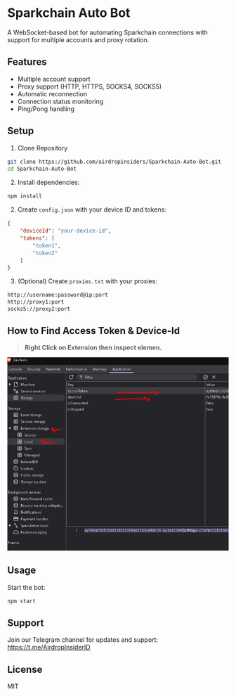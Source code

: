 # Sparkchain Auto Bot

A WebSocket-based bot for automating Sparkchain connections with support for multiple accounts and proxy rotation.

## Features

- Multiple account support
- Proxy support (HTTP, HTTPS, SOCKS4, SOCKS5)
- Automatic reconnection
- Connection status monitoring
- Ping/Pong handling

## Setup

1. Clone Repository
```bash
git clone https://github.com/airdropinsiders/Sparkchain-Auto-Bot.git
cd Sparkchain-Auto-Bot
```
2. Install dependencies:
```bash
npm install
```

2. Create `config.json` with your device ID and tokens:
```json
{
    "deviceId": "your-device-id",
    "tokens": [
        "token1",
        "token2"
    ]
}
```

3. (Optional) Create `proxies.txt` with your proxies:
```
http://username:password@ip:port
http://proxy1:port
socks5://proxy2:port
```

## How to Find Access Token & Device-Id
> **Right Click on Extension then inspect elemen.**

![Example](data.png)

## Usage

Start the bot:
```bash
npm start
```

## Support

Join our Telegram channel for updates and support:
https://t.me/AirdropInsiderID

## License

MIT